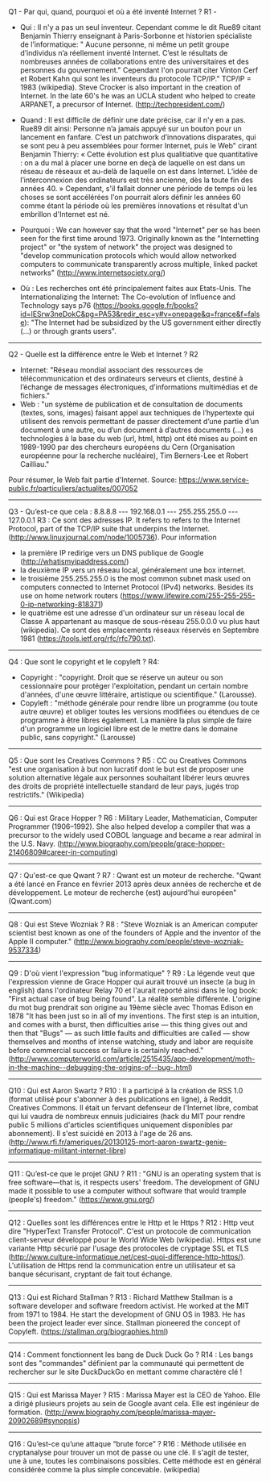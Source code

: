Q1 - Par qui, quand, pourquoi et où a été inventé Internet ?
R1 - 
- Qui : Il n'y a pas un seul inventeur. Cependant comme le dit Rue89 citant Benjamin Thierry enseignant à Paris-Sorbonne et historien spécialiste de l’informatique: " Aucune personne, ni même un petit groupe d’individus n’a réellement inventé Internet. C’est le résultats de nombreuses années de collaborations entre des universitaires et des personnes du gouvernement." Cependant l'on pourrait citer Vinton Cerf et Robert Kahn qui sont les inventeurs du protocole TCP/IP." TCP/IP = 1983 (wikipedia). Steve Crocker is also important in the creation of Internet. In the late 60's he was an UCLA student who helped to create ARPANET, a precursor of Internet. (http://techpresident.com/)

- Quand : Il est difficile de définir une date précise, car il n'y en a pas. Rue89 dit ainsi: Personne n’a jamais appuyé sur un bouton pour un lancement en fanfare. C’est un patchwork d’innovations disparates, qui se sont peu à peu assemblées pour former Internet, puis le Web" cirant Benjamin Thierry: « Cette évolution est plus qualitiative que quantitative : on a du mal à placer une borne en deçà de laquelle on est dans un réseau de réseaux et au-delà de laquelle on est dans Internet. L’idée de l’interconnexion des ordinateurs est très ancienne, dès la toute fin des années 40. » Cependant, s'il fallait donner une période de temps où les choses se sont accélérées l'on pourrait alors définir les années 60 comme étant la période où les premières innovations et résultat d'un embrillon d'Internet est né.

- Pourquoi : We can however say that the word "Internet" per se has been seen for the first time around 1973. Originally known as the "Internetting project" or "the system of network" the project was designed to "develop communication protocols which would allow networked computers to communicate transparently across multiple, linked packet networks" (http://www.internetsociety.org/)

- Où : Les recherches ont été principalement faites aux Etats-Unis. The Internationalizing the Internet: The Co-evolution of Influence and Technology says p76 (https://books.google.fr/books?id=lESrw3neDokC&pg=PA53&redir_esc=y#v=onepage&q=france&f=false): "The Internet had be subsidized by the US government either directly (...) or through grants users".

---

Q2 - Quelle est la différence entre le Web et Internet ?
R2 
- Internet: "Réseau mondial associant des ressources de télécommunication et des ordinateurs serveurs et clients, destiné à l’échange de messages électroniques, d’informations multimédias et de fichiers."
- Web : "un système de publication et de consultation de documents (textes, sons, images) faisant appel aux techniques de l’hypertexte qui utilisent des renvois permettant de passer directement d’une partie d’un document à une autre, ou d’un document à d’autres documents (...) es technologies à la base du web (url, html, http) ont été mises au point en 1989-1990 par des chercheurs européens du Cern (Organisation européenne pour la recherche nucléaire), Tim Berners-Lee et Robert Cailliau." 

Pour résumer, le Web fait partie d'Internet. Source: https://www.service-public.fr/particuliers/actualites/007052

---

Q3 - Qu’est-ce que cela : 8.8.8.8 --- 192.168.0.1 --- 255.255.255.0 --- 127.0.0.1
R3 : Ce sont des adresses IP. It refers to refers to the Internet Protocol, part of the TCP/IP suite that underpins the Internet. (http://www.linuxjournal.com/node/1005736).
Pour information 
- la première IP redirige vers un DNS publique de Google (http://whatismyipaddress.com/)
- la deuxième IP vers un réseau local, généralement une box internet.
- le troisième 255.255.255.0 is the most common subnet mask used on computers connected to Internet Protocol (IPv4) networks. Besides its use on home network routers (https://www.lifewire.com/255-255-255-0-ip-networking-818371)
- le quatrième est une adresse d'un ordinateur sur un réseau local de Classe A appartenant au masque de sous-réseau 255.0.0.0 vu plus haut (wikipedia). Ce sont des emplacements réseaux réservés en Septembre 1981 (https://tools.ietf.org/rfc/rfc790.txt).

---

Q4 : Que sont le copyright et le copyleft ?
R4: 
- Copyright : "copyright. Droit que se réserve un auteur ou son cessionnaire pour protéger l'exploitation, pendant un certain nombre d'années, d'une œuvre littéraire, artistique ou scientifique." (Larousse).
- Copyleft : "méthode générale pour rendre libre un programme (ou toute autre œuvre) et obliger toutes les versions modifiées ou étendues de ce programme à être libres également. La manière la plus simple de faire d'un programme un logiciel libre est de le mettre dans le domaine public, sans copyright." (Larousse)

---

Q5 : Que sont les Creatives Commons ? 
R5 :
CC ou Creatives Commons "est une organisation à but non lucratif dont le but est de proposer une solution alternative légale aux personnes souhaitant libérer leurs œuvres des droits de propriété intellectuelle standard de leur pays, jugés trop restrictifs." (Wikipedia)

---

Q6 : Qui est Grace Hopper ?
R6 : Military Leader, Mathematician, Computer Programmer (1906–1992). She also helped develop a compiler that was a precursor to the widely used COBOL language and became a rear admiral in the U.S. Navy. (http://www.biography.com/people/grace-hopper-21406809#career-in-computing)

---

Q7 : Qu'est-ce que Qwant ?
R7 : Qwant est un moteur de recherche. "Qwant a été lancé en France en février 2013 après deux années de recherche et de développement. Le moteur de recherche (est) aujourd’hui européen" (Qwant.com)

---

Q8 : Qui est Steve Wozniak ?
R8 : "Steve Wozniak is an American computer scientist best known as one of the founders of Apple and the inventor of the Apple II computer." (http://www.biography.com/people/steve-wozniak-9537334)

---

Q9 : D'où vient l'expression "bug informatique" ?
R9 : La légende veut que l'expression vienne de Grace Hopper qui aurait trouvé un insecte (a bug in english) dans l'ordinateur Relay 70 et l'aurait reporté ainsi dans le log book: "First actual case of bug being found". La réalité semble différente. L'origine du mot bug prendrait son origine au 19ème siècle avec Thomas Edison en 1878 "It has been just so in all of my inventions. The first step is an intuition, and comes with a burst, then difficulties arise — this thing gives out and then that "Bugs" — as such little faults and difficulties are called — show themselves and months of intense watching, study and labor are requisite before commercial success or failure is certainly reached." (http://www.computerworld.com/article/2515435/app-development/moth-in-the-machine--debugging-the-origins-of--bug-.html)

---

Q10 : Qui est Aaron Swartz ?
R10 : Il a participé à la création de RSS 1.0 (format utilisé pour s'abonner à des publications en ligne), à Reddit, Creatives Commons. Il était un fervant defenseur de l'Internet libre, combat qui lui vaudra de nombreux ennuis judiciaires (hack du MIT pour rendre public 5 millions d'articles scientifiques uniquement disponibles par abonnement). Il s'est suicidé en 2013 à l'age de 26 ans. (http://www.rfi.fr/ameriques/20130125-mort-aaron-swartz-genie-informatique-militant-internet-libre)

---

Q11 : Qu’est-ce que le projet GNU ?
R11 : "GNU is an operating system that is free software—that is, it respects users' freedom. The development of GNU made it possible to use a computer without software that would trample (people's) freedom." (https://www.gnu.org/)


---

Q12 : Quelles sont les différences entre le Http et le Https ?
R12 : Http veut dire "HyperText Transfer Protocol". C'est un protocole de communication client-serveur développé pour le World Wide Web (wikipedia). Https est une variante Http sécurié par l'usage des protocoles de cryptage SSL et TLS (http://www.culture-informatique.net/cest-quoi-difference-http-https/). L'utilisation de Https rend la communication entre un utilisateur et sa banque sécurisant, cryptant de fait tout échange.

---

Q13 : Qui est Richard Stallman ?
R13 : Richard Matthew Stallman is a software developer and software freedom activist. He worked at the MIT from 1971 to 1984. He start the development of GNU OS in 1983. He has been the project leader ever since. Stallman pioneered the concept of Copyleft. (https://stallman.org/biographies.html)

---

Q14 : Comment fonctionnent les bang de Duck Duck Go ?
R14 : Les bangs sont des "commandes" définient par la communauté qui permettent de rechercher sur le site DuckDuckGo en mettant comme charactère clé !

---

Q15 : Qui est Marissa Mayer ?
R15 : Marissa Mayer est la CEO de Yahoo. Elle a dirigé plusieurs projets au sein de Google avant cela. Elle est ingénieur de formation. (http://www.biography.com/people/marissa-mayer-20902689#synopsis)

--- 

Q16 : Qu’est-ce qu’une attaque “brute force” ?
R16 : Méthode utilisée en cryptanalyse pour trouver un mot de passe ou une clé. Il s'agit de tester, une à une, toutes les combinaisons possibles. Cette méthode est en général considérée comme la plus simple concevable. (wikipedia)







	
